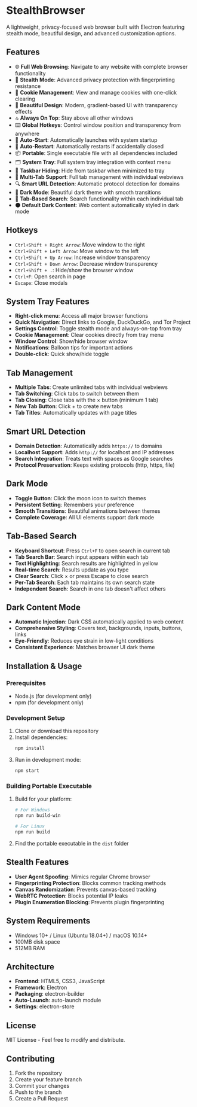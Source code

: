 # StealthBrowser

A lightweight, privacy-focused web browser built with Electron featuring stealth mode, beautiful design, and advanced customization options.

## Features

- 🌐 **Full Web Browsing**: Navigate to any website with complete browser functionality
- 🥷 **Stealth Mode**: Advanced privacy protection with fingerprinting resistance
- 🍪 **Cookie Management**: View and manage cookies with one-click clearing
- 🎨 **Beautiful Design**: Modern, gradient-based UI with transparency effects
- 🔝 **Always On Top**: Stay above all other windows
- ⌨️ **Global Hotkeys**: Control window position and transparency from anywhere
- 🚀 **Auto-Start**: Automatically launches with system startup
- 🔄 **Auto-Restart**: Automatically restarts if accidentally closed
- 📦 **Portable**: Single executable file with all dependencies included
- 🗂️ **System Tray**: Full system tray integration with context menu
- 👻 **Taskbar Hiding**: Hide from taskbar when minimized to tray
- 📑 **Multi-Tab Support**: Full tab management with individual webviews
- 🔍 **Smart URL Detection**: Automatic protocol detection for domains
- 🌙 **Dark Mode**: Beautiful dark theme with smooth transitions
- 🔎 **Tab-Based Search**: Search functionality within each individual tab
- 🌑 **Default Dark Content**: Web content automatically styled in dark mode

## Hotkeys

- `Ctrl+Shift + Right Arrow`: Move window to the right
- `Ctrl+Shift + Left Arrow`: Move window to the left
- `Ctrl+Shift + Up Arrow`: Increase window transparency
- `Ctrl+Shift + Down Arrow`: Decrease window transparency
- `Ctrl+Shift + .`: Hide/show the browser window
- `Ctrl+F`: Open search in page
- `Escape`: Close modals

## System Tray Features

- **Right-click menu**: Access all major browser functions
- **Quick Navigation**: Direct links to Google, DuckDuckGo, and Tor Project
- **Settings Control**: Toggle stealth mode and always-on-top from tray
- **Cookie Management**: Clear cookies directly from tray menu
- **Window Control**: Show/hide browser window
- **Notifications**: Balloon tips for important actions
- **Double-click**: Quick show/hide toggle

## Tab Management

- **Multiple Tabs**: Create unlimited tabs with individual webviews
- **Tab Switching**: Click tabs to switch between them
- **Tab Closing**: Close tabs with the × button (minimum 1 tab)
- **New Tab Button**: Click + to create new tabs
- **Tab Titles**: Automatically updates with page titles

## Smart URL Detection

- **Domain Detection**: Automatically adds `https://` to domains
- **Localhost Support**: Adds `http://` for localhost and IP addresses
- **Search Integration**: Treats text with spaces as Google searches
- **Protocol Preservation**: Keeps existing protocols (http, https, file)

## Dark Mode

- **Toggle Button**: Click the moon icon to switch themes
- **Persistent Setting**: Remembers your preference
- **Smooth Transitions**: Beautiful animations between themes
- **Complete Coverage**: All UI elements support dark mode

## Tab-Based Search

- **Keyboard Shortcut**: Press `Ctrl+F` to open search in current tab
- **Tab Search Bar**: Search input appears within each tab
- **Text Highlighting**: Search results are highlighted in yellow
- **Real-time Search**: Results update as you type
- **Clear Search**: Click × or press Escape to close search
- **Per-Tab Search**: Each tab maintains its own search state
- **Independent Search**: Search in one tab doesn't affect others

## Dark Content Mode

- **Automatic Injection**: Dark CSS automatically applied to web content
- **Comprehensive Styling**: Covers text, backgrounds, inputs, buttons, links
- **Eye-Friendly**: Reduces eye strain in low-light conditions
- **Consistent Experience**: Matches browser UI dark theme

## Installation & Usage

### Prerequisites
- Node.js (for development only)
- npm (for development only)

### Development Setup
1. Clone or download this repository
2. Install dependencies:
   ```bash
   npm install
   ```
3. Run in development mode:
   ```bash
   npm start
   ```

### Building Portable Executable
1. Build for your platform:
   ```bash
   # For Windows
   npm run build-win
   
   # For Linux
   npm run build
   ```
2. Find the portable executable in the `dist` folder

## Stealth Features

- **User Agent Spoofing**: Mimics regular Chrome browser
- **Fingerprinting Protection**: Blocks common tracking methods
- **Canvas Randomization**: Prevents canvas-based tracking
- **WebRTC Protection**: Blocks potential IP leaks
- **Plugin Enumeration Blocking**: Prevents plugin fingerprinting

## System Requirements

- Windows 10+ / Linux (Ubuntu 18.04+) / macOS 10.14+
- 100MB disk space
- 512MB RAM

## Architecture

- **Frontend**: HTML5, CSS3, JavaScript
- **Framework**: Electron
- **Packaging**: electron-builder
- **Auto-Launch**: auto-launch module
- **Settings**: electron-store

## License

MIT License - Feel free to modify and distribute.

## Contributing

1. Fork the repository
2. Create your feature branch
3. Commit your changes
4. Push to the branch
5. Create a Pull Request
